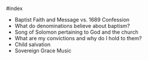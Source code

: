 #index

- Baptist Faith and Message vs. 1689 Confession
- What do denominations believe about baptism?
- Song of Solomon pertaining to God and the church
- What are my convictions and why do I hold to them?
- Child salvation
- Sovereign Grace Music
